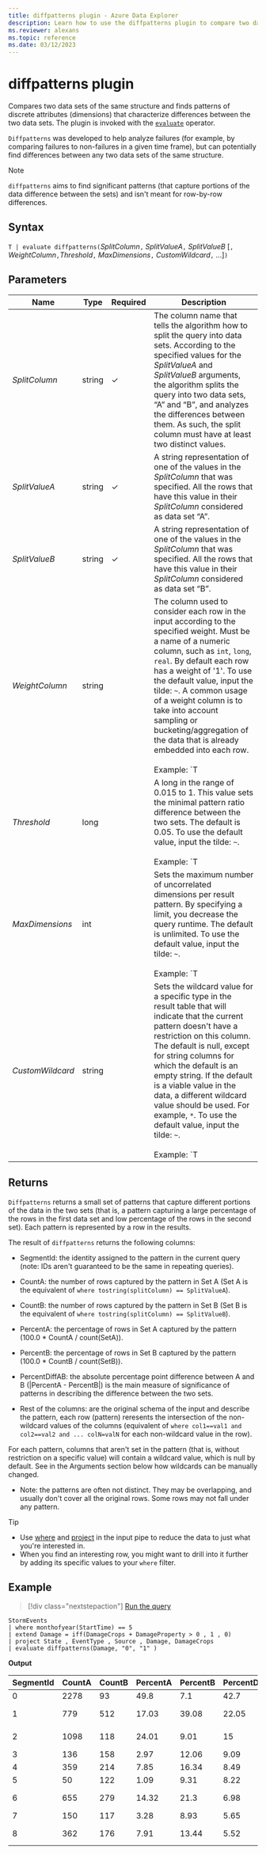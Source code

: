 ```yaml
---
title: diffpatterns plugin - Azure Data Explorer
description: Learn how to use the diffpatterns plugin to compare two data sets of the same structure to find the differences between the two data sets. 
ms.reviewer: alexans
ms.topic: reference
ms.date: 03/12/2023
---
```

# diffpatterns plugin

Compares two data sets of the same structure and finds patterns of discrete attributes (dimensions) that characterize differences between the two data sets. The plugin is invoked with the [`evaluate`](evaluateoperator.md) operator.

`Diffpatterns` was developed to help analyze failures (for example, by comparing failures to non-failures in a given time frame), but can potentially find differences between any two data sets of the same structure.

> [!NOTE]
> `diffpatterns` aims to find significant patterns (that capture portions of the data difference between the sets) and isn't meant for row-by-row differences.

## Syntax

`T | evaluate diffpatterns(`*SplitColumn*`,` *SplitValueA*`,` *SplitValueB* [`,` *WeightColumn*`,`*Threshold*`,` *MaxDimensions*`,` *CustomWildcard*`,` ...]`)`

## Parameters

|Name|Type|Required|Description|
|--|--|--|--|
|*SplitColumn*|string|&check;|The column name that tells the algorithm how to split the query into data sets. According to the specified values for the *SplitValueA* and *SplitValueB* arguments, the algorithm splits the query into two data sets, “A” and “B”, and analyzes the differences between them. As such, the split column must have at least two distinct values.|
|*SplitValueA*|string|&check;|A string representation of one of the values in the *SplitColumn* that was specified. All the rows that have this value in their *SplitColumn* considered as data set “A”.|
|*SplitValueB*|string|&check;|A string representation of one of the values in the *SplitColumn* that was specified. All the rows that have this value in their *SplitColumn* considered as data set “B”.|
|*WeightColumn*|string||The column used to consider each row in the input according to the specified weight. Must be a name of a numeric column, such as `int`, `long`, `real`. By default each row has a weight of '1'. To use the default value, input the tilde: `~`. A common usage of a weight column is to take into account sampling or bucketing/aggregation of the data that is already embedded into each row.<br/><br/>Example: `T | extend splitColumn= iff(request_responseCode == 200, "Success" , "Failure") | evaluate diffpatterns(splitColumn, "Success","Failure", sample_Count)`|
|*Threshold*|long||A long in the range of 0.015 to 1. This value sets the minimal pattern ratio difference between the two sets. The default is 0.05. To use the default value, input the tilde: `~`.<br/><br/>Example:  `T | extend splitColumn = iff(request-responseCode == 200, "Success" , "Failure") | evaluate diffpatterns(splitColumn, "Success","Failure", "~", 0.04)`|
|*MaxDimensions*|int||Sets the maximum number of uncorrelated dimensions per result pattern. By specifying a limit, you decrease the query runtime. The default is unlimited. To use the default value, input the tilde: `~`.<br/><br/>Example:  `T | extend splitColumn = iff(request-responseCode == 200, "Success" , "Failure") | evaluate diffpatterns(splitColumn, "Success","Failure", "~", "~", 3)`|
|*CustomWildcard*|string||Sets the wildcard value for a specific type in the result table that will indicate that the current pattern doesn't have a restriction on this column. The default is null, except for string columns for which the default is an empty string. If the default is a viable value in the data, a different wildcard value should be used. For example, `*`. To use the default value, input the tilde: `~`.<br/><br/>Example: `T | extend splitColumn = iff(request-responseCode == 200, "Success" , "Failure") | evaluate diffpatterns(splitColumn, "Success","Failure", "~", "~", "~", int(-1), double(-1), long(0), datetime(1900-1-1))`|

## Returns

`Diffpatterns` returns a small set of patterns that capture different portions of the data in the two sets (that is, a pattern capturing a large percentage of the rows in the first data set and low percentage of the rows in the second set). Each pattern is represented by a row in the results.

The result of `diffpatterns` returns the following columns:

* SegmentId: the identity assigned to the pattern in the current query (note: IDs aren't guaranteed to be the same in repeating queries).

* CountA: the number of rows captured by the pattern in Set A (Set A is the equivalent of `where tostring(splitColumn) == SplitValueA`).

* CountB: the number of rows captured by the pattern in Set B (Set B is the equivalent of `where tostring(splitColumn) == SplitValueB`).

* PercentA: the percentage of rows in Set A captured by the pattern (100.0 * CountA / count(SetA)).

* PercentB: the percentage of rows in Set B captured by the pattern (100.0 * CountB / count(SetB)).

* PercentDiffAB: the absolute percentage point difference between A and B (|PercentA - PercentB|) is the main measure of significance of patterns in describing the difference between the two sets.

* Rest of the columns: are the original schema of the input and describe the pattern, each row (pattern) reresents the intersection of the non-wildcard values of the columns (equivalent of `where col1==val1 and col2==val2 and ... colN=valN` for each non-wildcard value in the row).

For each pattern, columns that aren't set in the pattern (that is, without restriction on a specific value) will contain a wildcard value, which is null by default. See in the Arguments section below how wildcards can be manually changed.

* Note: the patterns are often not distinct. They may be overlapping, and usually don't cover all the original rows. Some rows may not fall under any pattern.

> [!TIP]
>
> * Use [where](./whereoperator.md) and [project](./projectoperator.md) in the input pipe to reduce the data to just what you're interested in.
> * When you find an interesting row, you might want to drill into it further by adding its specific values to your `where` filter.

## Example

> [!div class="nextstepaction"]
> <a href="https://dataexplorer.azure.com/clusters/help/databases/Samples?query=H4sIAAAAAAAAAzVNvQ6CYAzcfYoLE0QHGBxxUXcTeIEvUATj95NSUBIf3n6gQ9u79npXiWd7ncnJiN0Hr56YYL2T3ncLGU4rMSz1YClDWeKoGnoLuRYXY82dUGLounQjZ/ZhxP53uikjlgUn5Dig0Moz/Q/sH9QI1FlIl2t6vYSIKz9xE8Fm8Z+rcYyezXOKX62GBiNC7Mb0r03yRFuRIPsCQuCK6dYAAAA=" target="_blank">Run the query</a>

```kusto
StormEvents 
| where monthofyear(StartTime) == 5
| extend Damage = iff(DamageCrops + DamageProperty > 0 , 1 , 0)
| project State , EventType , Source , Damage, DamageCrops
| evaluate diffpatterns(Damage, "0", "1" )
```

**Output**

|SegmentId|CountA|CountB|PercentA|PercentB|PercentDiffAB|State|EventType|Source|DamageCrops|
|---|---|---|---|---|---|---|---|---|---|
|0|2278|93|49.8|7.1|42.7||Hail||0|
|1|779|512|17.03|39.08|22.05||Thunderstorm Wind|||
|2|1098|118|24.01|9.01|15|||Trained Spotter|0|
|3|136|158|2.97|12.06|9.09|||Newspaper||
|4|359|214|7.85|16.34|8.49||Flash Flood|||
|5|50|122|1.09|9.31|8.22|IOWA||||
|6|655|279|14.32|21.3|6.98|||Law Enforcement||
|7|150|117|3.28|8.93|5.65||Flood|||
|8|362|176|7.91|13.44|5.52|||Emergency Manager||
